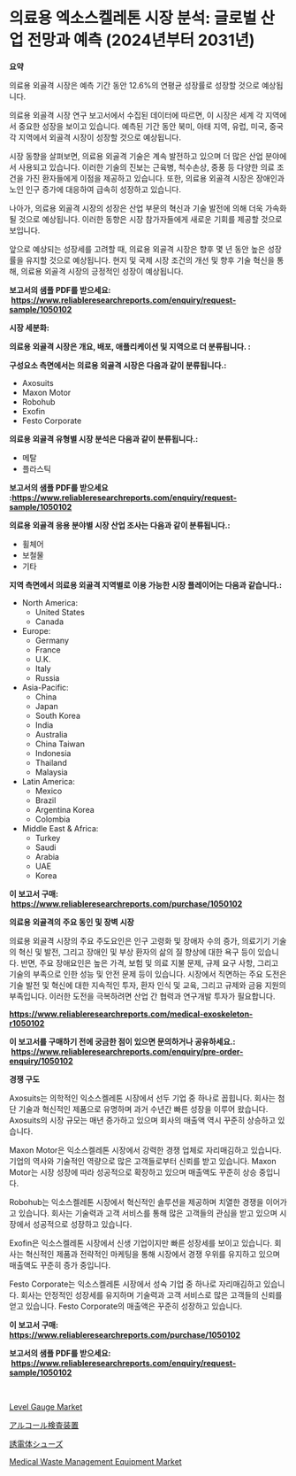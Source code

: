 <p><h1>의료용 엑소스켈레톤 시장 분석: 글로벌 산업 전망과 예측 (2024년부터 2031년)</h1></p><p><strong>요약</strong></p>
<p><p>의료용 외골격 시장은 예측 기간 동안 12.6%의 연평균 성장률로 성장할 것으로 예상됩니다.</p><p>의료용 외골격 시장 연구 보고서에서 수집된 데이터에 따르면, 이 시장은 세계 각 지역에서 중요한 성장을 보이고 있습니다. 예측된 기간 동안 북미, 아태 지역, 유럽, 미국, 중국 각 지역에서 외골격 시장이 성장할 것으로 예상됩니다.</p><p>시장 동향을 살펴보면, 의료용 외골격 기술은 계속 발전하고 있으며 더 많은 산업 분야에서 사용되고 있습니다. 이러한 기술의 진보는 근육병, 척수손상, 중풍 등 다양한 의료 조건을 가진 환자들에게 이점을 제공하고 있습니다. 또한, 의료용 외골격 시장은 장애인과 노인 인구 증가에 대응하여 급속히 성장하고 있습니다.</p><p>나아가, 의료용 외골격 시장의 성장은 산업 부문의 혁신과 기술 발전에 의해 더욱 가속화될 것으로 예상됩니다. 이러한 동향은 시장 참가자들에게 새로운 기회를 제공할 것으로 보입니다.</p><p>앞으로 예상되는 성장세를 고려할 때, 의료용 외골격 시장은 향후 몇 년 동안 높은 성장률을 유지할 것으로 예상됩니다. 현지 및 국제 시장 조건의 개선 및 향후 기술 혁신을 통해, 의료용 외골격 시장의 긍정적인 성장이 예상됩니다.</p></p>
<p><strong>보고서의 샘플 PDF를 받으세요: &nbsp;<a href="https://www.reliableresearchreports.com/enquiry/request-sample/1050102">https://www.reliableresearchreports.com/enquiry/request-sample/1050102</a></strong></p>
<p><strong>시장 세분화:</strong></p>
<p><strong> 의료용 외골격 시장은 개요, 배포, 애플리케이션 및 지역으로 더 분류됩니다. :</strong></p>
<p><strong>구성요소 측면에서는 의료용 외골격 시장은 다음과 같이 분류됩니다.:</strong></p>
<p><ul><li>Axosuits</li><li>Maxon Motor</li><li>Robohub</li><li>Exofin</li><li>Festo Corporate</li></ul></p>
<p><strong> 의료용 외골격 유형별 시장 분석은 다음과 같이 분류됩니다.:</strong></p>
<p><ul><li>메탈</li><li>플라스틱</li></ul></p>
<p><strong>보고서의 샘플 PDF를 받으세요 :<a href="https://www.reliableresearchreports.com/enquiry/request-sample/1050102">https://www.reliableresearchreports.com/enquiry/request-sample/1050102</a></strong></p>
<p><strong> 의료용 외골격 응용 분야별 시장 산업 조사는 다음과 같이 분류됩니다.:</strong></p>
<p><ul><li>휠체어</li><li>보철물</li><li>기타</li></ul></p>
<p><strong>지역 측면에서 의료용 외골격 지역별로 이용 가능한 시장 플레이어는 다음과 같습니다.:</strong></p>
<p><ul>
    <li>
        North America:
        <ul>
            <li>United States</li>
            <li>Canada</li>
        </ul>
    </li>
    <li>
        Europe:
        <ul>
            <li>Germany</li>
            <li>France</li>
            <li>U.K.</li>
            <li>Italy</li>
            <li>Russia</li>
        </ul>
    </li>
    <li>
        Asia-Pacific:
        <ul>
            <li>China</li>
            <li>Japan</li>
            <li>South Korea</li>
            <li>India</li>
            <li>Australia</li>
            <li>China Taiwan</li>
            <li>Indonesia</li>
            <li>Thailand</li>
            <li>Malaysia</li>
        </ul>
    </li>
    <li>
        Latin America:
        <ul>
            <li>Mexico</li>
            <li>Brazil</li>
            <li>Argentina Korea</li>
            <li>Colombia</li>
        </ul>
    </li>
    <li>
        Middle East & Africa:
        <ul>
            <li>Turkey</li>
            <li>Saudi</li>
            <li>Arabia</li>
            <li>UAE</li>
            <li>Korea</li>
        </ul>
    </li>
    </ul></p>
<p><strong>이 보고서 구매: &nbsp;<a href="https://www.reliableresearchreports.com/purchase/1050102">https://www.reliableresearchreports.com/purchase/1050102</a></strong></p>
<p><strong>의료용 외골격의 주요 동인 및 장벽 시장</strong></p>
<p><p>의료용 외골격 시장의 주요 주도요인은 인구 고령화 및 장애자 수의 증가, 의료기기 기술의 혁신 및 발전, 그리고 장애인 및 부상 환자의 삶의 질 향상에 대한 욕구 등이 있습니다. 반면, 주요 장애요인은 높은 가격, 보험 및 의료 지불 문제, 규제 요구 사항, 그리고 기술의 부족으로 인한 성능 및 안전 문제 등이 있습니다. 시장에서 직면하는 주요 도전은 기술 발전 및 혁신에 대한 지속적인 투자, 환자 인식 및 교육, 그리고 규제와 금융 지원의 부족입니다. 이러한 도전을 극복하려면 산업 간 협력과 연구개발 투자가 필요합니다.</p></p>
<p><strong><a href="https://www.reliableresearchreports.com/medical-exoskeleton-r1050102">https://www.reliableresearchreports.com/medical-exoskeleton-r1050102</a></strong></p>
<p><strong>이 보고서를 구매하기 전에 궁금한 점이 있으면 문의하거나 공유하세요.: &nbsp;<a href="https://www.reliableresearchreports.com/enquiry/pre-order-enquiry/1050102">https://www.reliableresearchreports.com/enquiry/pre-order-enquiry/1050102</a></strong></p>
<p><strong>경쟁 구도</strong></p>
<p><p>Axosuits는 의학적인 익소스켈레톤 시장에서 선두 기업 중 하나로 꼽힙니다. 회사는 첨단 기술과 혁신적인 제품으로 유명하며 과거 수년간 빠른 성장을 이루어 왔습니다. Axosuits의 시장 규모는 매년 증가하고 있으며 회사의 매출액 역시 꾸준히 상승하고 있습니다.</p><p>Maxon Motor은 익소스켈레톤 시장에서 강력한 경쟁 업체로 자리매김하고 있습니다. 기업의 역사와 기술적인 역량으로 많은 고객들로부터 신뢰를 받고 있습니다. Maxon Motor는 시장 성장에 따라 성공적으로 확장하고 있으며 매출액도 꾸준히 상승 중입니다.</p><p>Robohub는 익소스켈레톤 시장에서 혁신적인 솔루션을 제공하며 치열한 경쟁을 이어가고 있습니다. 회사는 기술력과 고객 서비스를 통해 많은 고객들의 관심을 받고 있으며 시장에서 성공적으로 성장하고 있습니다.</p><p>Exofin은 익소스켈레톤 시장에서 신생 기업이지만 빠른 성장세를 보이고 있습니다. 회사는 혁신적인 제품과 전략적인 마케팅을 통해 시장에서 경쟁 우위를 유지하고 있으며 매출액도 꾸준히 증가 중입니다.</p><p>Festo Corporate는 익소스켈레톤 시장에서 성숙 기업 중 하나로 자리매김하고 있습니다. 회사는 안정적인 성장세를 유지하며 기술력과 고객 서비스로 많은 고객들의 신뢰를 얻고 있습니다. Festo Corporate의 매출액은 꾸준히 성장하고 있습니다.</p></p>
<p><strong>이 보고서 구매: &nbsp; <a href="https://www.reliableresearchreports.com/purchase/1050102">https://www.reliableresearchreports.com/purchase/1050102</a></strong></p>
<p><strong>보고서의 샘플 PDF를 받으세요: &nbsp;<a href="https://www.reliableresearchreports.com/enquiry/request-sample/1050102">https://www.reliableresearchreports.com/enquiry/request-sample/1050102</a></strong><strong></strong></p>
<p>&nbsp;</p>
<p><p><a href="https://github.com/josesg55/Market-Research-Report-List-2/blob/main/level-gauge-market.md">Level Gauge Market</a></p><p><a href="https://github.com/KaydenJohns1964/Market-Research-Report-List-1/blob/main/601604233951.md">アルコール検査装置</a></p><p><a href="https://github.com/marbadji/Market-Research-Report-List-1/blob/main/201035333950.md">誘電体シューズ</a></p><p><a href="https://github.com/mancsybtousav/Market-Research-Report-List-2/blob/main/medical-waste-management-equipment-market.md">Medical Waste Management Equipment Market</a></p></p>